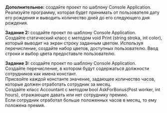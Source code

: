 **Дополнительное:** создайте проект по шаблону Console Application.  
Реализуйте  программу,  которая  будет  принимать  от  пользователя  дату  его  рождения  и  выводить количество дней до его следующего дня рождения. 

**Задание 2:** создайте проект по шаблону Console Application.  
Создайте статический класс с методом void Print (string stroka, int color), который выводит на экран  строку  заданным  цветом.  Используя  перечисление,  создайте  набор  цветов,  доступных пользователю. Ввод строки и выбор цвета предоставьте пользователю.  
 
**Задание 3:** создайте проект по шаблону Console Application.  
Создайте перечисление, в котором будут содержаться должности сотрудников как имена констант.  
Присвойте  каждой  константе  значение,  задающее  количество  часов,  которые  должен  отработать сотрудник за месяц.  
Создайте класс Accountant с методом bool AskForBonus(Post worker, int hours), отражающее давать или нет сотруднику премию.  
Если сотрудник отработал больше положенных часов в месяц, то ему положена премия. 
